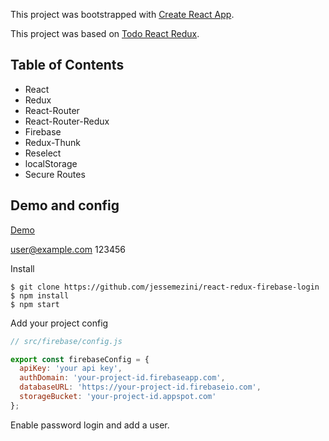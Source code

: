 This project was bootstrapped with [Create React App](https://github.com/facebookincubator/create-react-app).

This project was based on [Todo React Redux](https://github.com/r-park/todo-react-redux).

## Table of Contents

- React
- Redux
- React-Router
- React-Router-Redux
- Firebase
- Redux-Thunk
- Reselect
- localStorage
- Secure Routes

## Demo and config

[Demo](https://react-redux-firebase-login.firebaseapp.com/)

user@example.com 123456

Install

```shell
$ git clone https://github.com/jessemezini/react-redux-firebase-login
$ npm install
$ npm start
```

Add your project config

```javascript
// src/firebase/config.js

export const firebaseConfig = {
  apiKey: 'your api key',
  authDomain: 'your-project-id.firebaseapp.com',
  databaseURL: 'https://your-project-id.firebaseio.com',
  storageBucket: 'your-project-id.appspot.com'
};
```

Enable password login and add a user.
